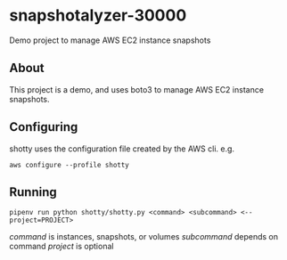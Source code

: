 # snapshotalyzer-30000

Demo project to manage AWS EC2 instance snapshots

## About

This project is a demo, and uses boto3 to manage AWS EC2 instance snapshots.

## Configuring

shotty uses the configuration file created by the AWS cli. e.g.

`aws configure --profile shotty`

## Running

`pipenv run python shotty/shotty.py <command> <subcommand> <--project=PROJECT>`

*command* is instances, snapshots, or volumes
*subcommand* depends on command
*project* is optional